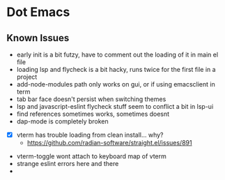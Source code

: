 # Dot Emacs

## Known Issues

- early init is a bit futzy, have to comment out the loading of it in main el file
- loading lsp and flycheck is a bit hacky, runs twice for the first file in a project
- add-node-modules path only works on gui, or if using emacsclient in term
- tab bar face doesn't persist when switching themes
- lsp and javascript-eslint flycheck stuff seem to conflict a bit in lsp-ui
- find references sometimes works, sometimes doesnt
- dap-mode is completely broken
- [X] vterm has trouble loading from clean install... why?
  - https://github.com/radian-software/straight.el/issues/891
  
- vterm-toggle wont attach to keyboard map of vterm
- strange eslint errors here and there
- 
